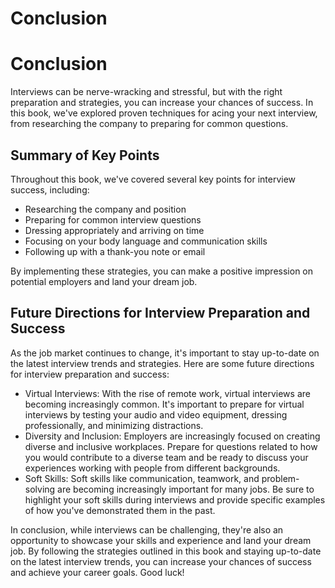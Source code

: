 # Conclusion

Conclusion
==========

Interviews can be nerve-wracking and stressful, but with the right preparation and strategies, you can increase your chances of success. In this book, we've explored proven techniques for acing your next interview, from researching the company to preparing for common questions.

Summary of Key Points
---------------------

Throughout this book, we've covered several key points for interview success, including:

* Researching the company and position
* Preparing for common interview questions
* Dressing appropriately and arriving on time
* Focusing on your body language and communication skills
* Following up with a thank-you note or email

By implementing these strategies, you can make a positive impression on potential employers and land your dream job.

Future Directions for Interview Preparation and Success
-------------------------------------------------------

As the job market continues to change, it's important to stay up-to-date on the latest interview trends and strategies. Here are some future directions for interview preparation and success:

* Virtual Interviews: With the rise of remote work, virtual interviews are becoming increasingly common. It's important to prepare for virtual interviews by testing your audio and video equipment, dressing professionally, and minimizing distractions.
* Diversity and Inclusion: Employers are increasingly focused on creating diverse and inclusive workplaces. Prepare for questions related to how you would contribute to a diverse team and be ready to discuss your experiences working with people from different backgrounds.
* Soft Skills: Soft skills like communication, teamwork, and problem-solving are becoming increasingly important for many jobs. Be sure to highlight your soft skills during interviews and provide specific examples of how you've demonstrated them in the past.

In conclusion, while interviews can be challenging, they're also an opportunity to showcase your skills and experience and land your dream job. By following the strategies outlined in this book and staying up-to-date on the latest interview trends, you can increase your chances of success and achieve your career goals. Good luck!